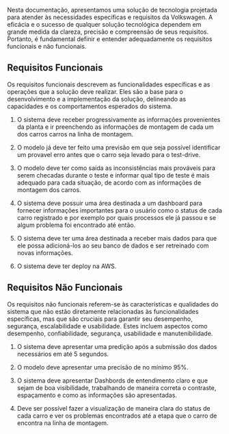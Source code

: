 Nesta documentação, apresentamos uma solução de tecnologia projetada para atender às necessidades específicas e requisitos da Volkswagen. A eficácia e o sucesso de qualquer solução tecnológica dependem em grande medida da clareza, precisão e compreensão de seus requisitos. Portanto, é fundamental definir e entender adequadamente os requisitos funcionais e não funcionais.

## Requisitos Funcionais

Os requisitos funcionais descrevem as funcionalidades específicas e as operações que a solução deve realizar. Eles são a base para o desenvolvimento e a implementação da solução, delineando as capacidades e os comportamentos esperados do sistema.

1. O sistema deve receber progressivamente as informações provenientes da planta e ir preenchendo as informações de montagem de cada um dos carros carros na linha de montagem.

2. O modelo já deve ter feito uma previsão em que seja possível identificar um provavel erro antes que o carro seja levado para o test-drive.

3. O modelo deve ter como saída as inconsistências mais prováveis para serem checadas durante o teste e informar qual tipo de teste é mais adequado para cada situação, de acordo com as informações de montagem dos carros.

4. O sistema deve possuir uma área destinada a um dashboard para fornecer informações importantes para o usuário como o status de cada carro registrado e por exemplo por quais processos ele já passou e se algum problema foi encontrado até então.

5. O sistema deve ter uma área destinada a receber mais dados para que ele possa adicioná-los ao seu banco de dados e ser retreinado com novas informações.

7. O sistema deve ter deploy na AWS.

## Requisitos Não Funcionais

Os requisitos não funcionais referem-se às características e qualidades do sistema que não estão diretamente relacionadas às funcionalidades específicas, mas que são cruciais para garantir seu desempenho, segurança, escalabilidade e usabilidade. Estes incluem aspectos como desempenho, confiabilidade, segurança, usabilidade e manutenibilidade.

1. O sistema deve apresentar uma predição após a submissão dos dados necessários em até 5 segundos.

2. O modelo deve apresentar uma precisão de no mínimo 95%.

3. O sistema deve apresentar Dashbords de entendimento claro e que sejam de boa visibilidade, trabalhando de maneira correta o contraste, espaçamento e como as informações são apresentadas.

4. Deve ser possível fazer a visualização de maneira clara do status de cada carro e ver os problemas encontrados até a etapa que o carro de encontra na linha de montagem.
